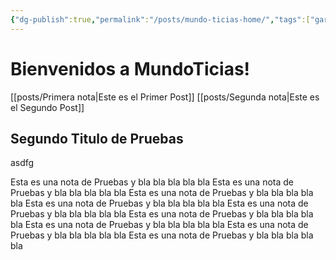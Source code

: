 ```yaml
---
{"dg-publish":true,"permalink":"/posts/mundo-ticias-home/","tags":["gardenEntry"]}
---
```


# Bienvenidos a MundoTicias!

[[posts/Primera nota\|Este es el Primer Post]]
[[posts/Segunda nota\|Este es el Segundo Post]]

## Segundo Titulo de Pruebas
asdfg

Esta es una nota de Pruebas y bla bla bla bla bla Esta es una nota de Pruebas y bla bla bla bla bla Esta es una nota de Pruebas y bla bla bla bla bla
Esta es una nota de Pruebas y bla bla bla bla bla Esta es una nota de Pruebas y bla bla bla bla bla Esta es una nota de Pruebas y bla bla bla bla bla
Esta es una nota de Pruebas y bla bla bla bla bla Esta es una nota de Pruebas y bla bla bla bla bla Esta es una nota de Pruebas y bla bla bla bla bla  

